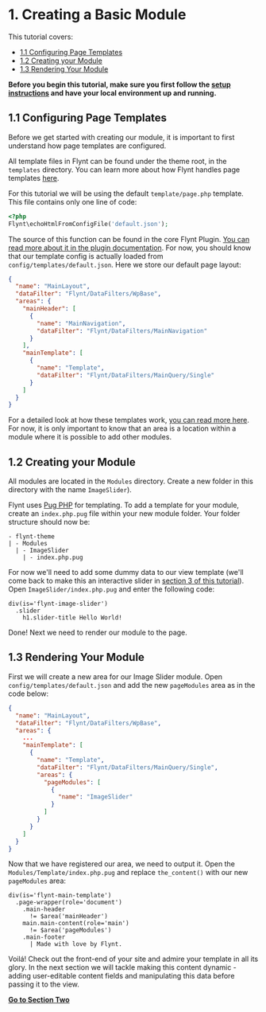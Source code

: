 # 1. Creating a Basic Module

This tutorial covers:
- [1.1 Configuring Page Templates](#11-configuring-page-templates)
- [1.2 Creating your Module](#12-creating-your-module)
- [1.3 Rendering Your Module](#13-rendering-your-module)

**Before you begin this tutorial, make sure you first follow the [setup instructions](../setup.md) and have your local environment up and running.**

## 1.1 Configuring Page Templates
Before we get started with creating our module, it is important to first understand how page templates are configured.

All template files in Flynt can be found under the theme root, in the `templates` directory. You can learn more about how Flynt handles page templates [here](../theme-development/page-templates.md).

For this tutorial we will be using the default `template/page.php` template. This file contains only one line of code:

```php
<?php
Flynt\echoHtmlFromConfigFile('default.json');
```

The source of this function can be found in the core Flynt Plugin. [You can read more about it in the plugin documentation](/add-link). For now, you should know that our template config is actually loaded from `config/templates/default.json`. Here we store our default page layout:

```json
{
  "name": "MainLayout",
  "dataFilter": "Flynt/DataFilters/WpBase",
  "areas": {
    "mainHeader": [
      {
        "name": "MainNavigation",
        "dataFilter": "Flynt/DataFilters/MainNavigation"
      }
    ],
    "mainTemplate": [
      {
        "name": "Template",
        "dataFilter": "Flynt/DataFilters/MainQuery/Single"
      }
    ]
  }
}
```

For a detailed look at how these templates work, [you can read more here](). For now, it is only important to know that an area is a location within a module where it is possible to add other modules.

## 1.2 Creating your Module
All modules are located in the `Modules` directory. Create a new folder in this directory with the name `ImageSlider`).

Flynt uses [Pug PHP](https://github.com/pug-php) for templating. To add a template for your module, create an `index.php.pug` file within your new module folder. Your folder structure should now be:

```
- flynt-theme
| - Modules
  | - ImageSlider
    | - index.php.pug
```

For now we'll need to add some dummy data to our view template (we'll come back to make this an interactive slider in [section 3 of this tutorial](module-assets.md)). Open `ImageSlider/index.php.pug` and enter the following code:

```jade
div(is='flynt-image-slider')
  .slider
    h1.slider-title Hello World!
```

Done! Next we need to render our module to the page.

## 1.3 Rendering Your Module

First we will create a new area for our Image Slider module. Open `config/templates/default.json` and add the new `pageModules` area as in the code below:

```json
{
  "name": "MainLayout",
  "dataFilter": "Flynt/DataFilters/WpBase",
  "areas": {
    ...
    "mainTemplate": [
      {
        "name": "Template",
        "dataFilter": "Flynt/DataFilters/MainQuery/Single",
        "areas": {
          "pageModules": [
            {
              "name": "ImageSlider"
            }
          ]
        }
      }
    ]
  }
}
```

Now that we have registered our area, we need to output it. Open the `Modules/Template/index.php.pug` and replace `the_content()` with our new `pageModules` area:

```jade
div(is='flynt-main-template')
  .page-wrapper(role='document')
    .main-header
      != $area('mainHeader')
    main.main-content(role='main')
      != $area('pageModules')
    .main-footer
      | Made with love by Flynt.
```

Voilá! Check out the front-end of your site and admire your template in all its glory. In the next section we will tackle making this content dynamic - adding user-editable content fields and manipulating this data before passing it to the view.

**[Go to Section Two](dynamic-module.md)**

<!-- Stop looking at the source and go build some modules! ;-) -->
